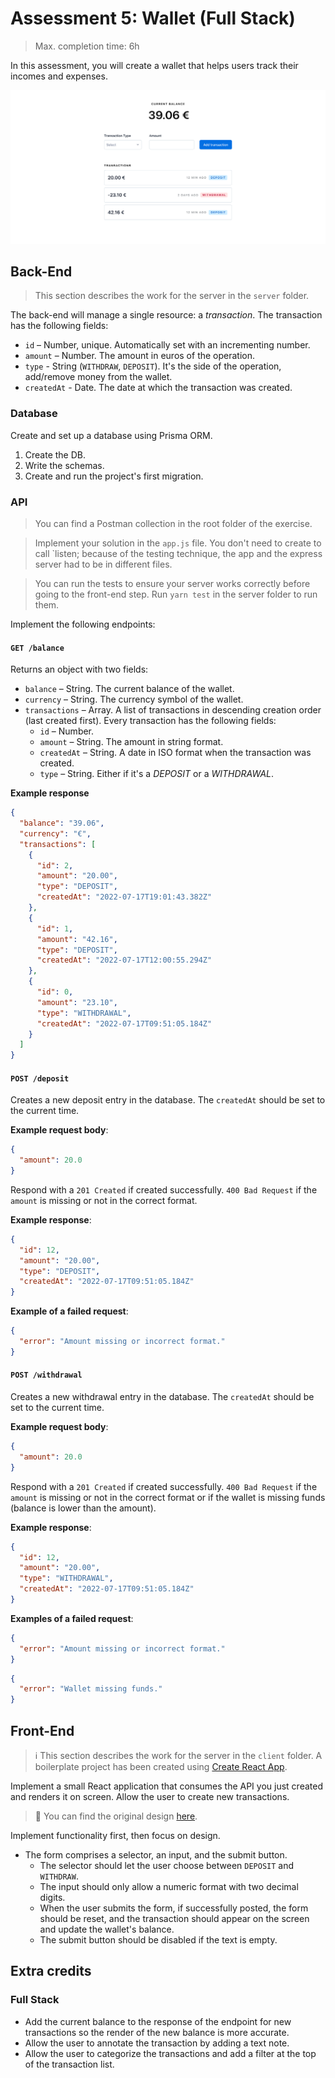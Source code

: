 # Assessment 5: Wallet (Full Stack)

> Max. completion time: 6h

In this assessment, you will create a wallet that helps users track their incomes and expenses.

![](assets/README/wallet.png)

## Back-End

> This section describes the work for the server in the `server` folder.

The back-end will manage a single resource: a _transaction_. The transaction has the following fields:

- `id` – Number, unique. Automatically set with an incrementing number.
- `amount` – Number. The amount in euros of the operation.
- `type` - String (`WITHDRAW`, `DEPOSIT`). It's the side of the operation, add/remove money from the wallet.
- `createdAt` - Date. The date at which the transaction was created.

### Database

Create and set up a database using Prisma ORM.

1. Create the DB.
2. Write the schemas.
3. Create and run the project's first migration.

### API

> You can find a Postman collection in the root folder of the exercise.

> Implement your solution in the `app.js` file. You don't need to create to call `listen; because of the testing technique, the app and the express server had to be in different files.

> You can run the tests to ensure your server works correctly before going to the front-end step. Run `yarn test` in the server folder to run them.

Implement the following endpoints:

#### **`GET /balance`**

Returns an object with two fields:

- `balance` – String. The current balance of the wallet.
- `currency` – String. The currency symbol of the wallet.
- `transactions` – Array. A list of transactions in descending creation order (last created first). Every transaction has the following fields:
  - `id` – Number.
  - `amount` – String. The amount in string format.
  - `createdAt` – String. A date in ISO format when the transaction was created.
  - `type` – String. Either if it's a _DEPOSIT_ or a _WITHDRAWAL_.

**Example response**

```json
{
  "balance": "39.06",
  "currency": "€",
  "transactions": [
    {
      "id": 2,
      "amount": "20.00",
      "type": "DEPOSIT",
      "createdAt": "2022-07-17T19:01:43.382Z"
    },
    {
      "id": 1,
      "amount": "42.16",
      "type": "DEPOSIT",
      "createdAt": "2022-07-17T12:00:55.294Z"
    },
    {
      "id": 0,
      "amount": "23.10",
      "type": "WITHDRAWAL",
      "createdAt": "2022-07-17T09:51:05.184Z"
    }
  ]
}
```

#### **`POST /deposit`**

Creates a new deposit entry in the database. The `createdAt` should be set to the current time.

**Example request body**:

```json
{
  "amount": 20.0
}
```

Respond with a `201 Created` if created successfully. `400 Bad Request` if the `amount` is missing or not in the correct format.

**Example response**:

```json
{
  "id": 12,
  "amount": "20.00",
  "type": "DEPOSIT",
  "createdAt": "2022-07-17T09:51:05.184Z"
}
```

**Example of a failed request**:

```json
{
  "error": "Amount missing or incorrect format."
}
```

#### **`POST /withdrawal`**

Creates a new withdrawal entry in the database. The `createdAt` should be set to the current time.

**Example request body**:

```json
{
  "amount": 20.0
}
```

Respond with a `201 Created` if created successfully. `400 Bad Request` if the `amount` is missing or not in the correct format or if the wallet is missing funds (balance is lower than the amount).

**Example response**:

```json
{
  "id": 12,
  "amount": "20.00",
  "type": "WITHDRAWAL",
  "createdAt": "2022-07-17T09:51:05.184Z"
}
```

**Examples of a failed request**:

```json
{
  "error": "Amount missing or incorrect format."
}
```

```json
{
  "error": "Wallet missing funds."
}
```

## Front-End

> ℹ️ This section describes the work for the server in the `client` folder. A boilerplate project has been created using [Create React App](https://create-react-app.dev).

Implement a small React application that consumes the API you just created and renders it on screen. Allow the user to create new transactions.

> 🎨 You can find the original design [here](https://www.figma.com/file/sIRP0PUtPbwuW0f7Y4jjn5/Wallet).

Implement functionality first, then focus on design.

- The form comprises a selector, an input, and the submit button.
  - The selector should let the user choose between `DEPOSIT` and `WITHDRAW`.
  - The input should only allow a numeric format with two decimal digits.
  - When the user submits the form, if successfully posted, the form should be reset, and the transaction should appear on the screen and update the wallet's balance.
  - The submit button should be disabled if the text is empty.

## Extra credits

### Full Stack

- Add the current balance to the response of the endpoint for new transactions so the render of the new balance is more accurate.
- Allow the user to annotate the transaction by adding a text note.
- Allow the user to categorize the transactions and add a filter at the top of the transaction list.
